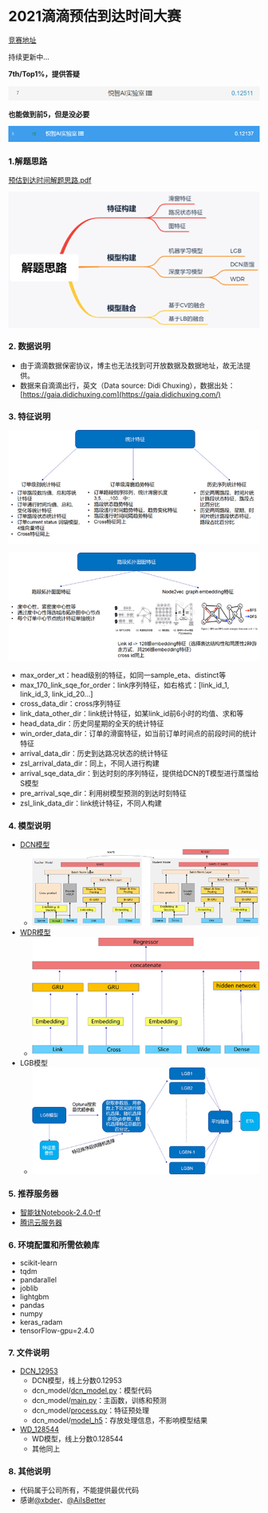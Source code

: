 # 2021滴滴预估到达时间大赛

[竞赛地址](https://www.biendata.xyz/competition/didi-eta/)

持续更新中...



**7th/Top1%，提供答疑**

![1628602069041](assets/1628602069041.png)

**也能做到前5，但是没必要**

![1628602545539](assets/1628602545539.png)



### 1.解题思路

[预估到达时间解题思路.pdf](https://github.com/ben1234560/AiLearning-Theory-Applying/blob/master/%E6%9C%BA%E5%99%A8%E5%AD%A6%E4%B9%A0%E7%AB%9E%E8%B5%9B%E5%AE%9E%E6%88%98_%E4%BC%98%E8%83%9C%E8%A7%A3%E5%86%B3%E6%96%B9%E6%A1%88/%E6%BB%B4%E6%BB%B4%E2%80%94%E2%80%94%E9%A2%84%E4%BC%B0%E5%88%B0%E8%BE%BE%E6%97%B6%E9%97%B4/%E9%A2%84%E4%BC%B0%E5%88%B0%E8%BE%BE%E6%97%B6%E9%97%B4%E8%A7%A3%E9%A2%98%E6%80%9D%E8%B7%AF.pdf)

<img src="assets/1628668115968.png" width="700" align="middle" />



### 2. 数据说明

- 由于滴滴数据保密协议，博主也无法找到可开放数据及数据地址，故无法提供。
- 数据来自滴滴出行，英文（Data source: Didi Chuxing），数据出处：[https://gaia.didichuxing.com](https://gaia.didichuxing.com/)

### 3. 特征说明

![1628670345575](assets/1628670345575.png)

![1628670144983](assets/1628670144983.png)

- max_order_xt：head级别的特征，如同一sample_eta、distinct等
- max_170_link_sqe_for_order：link序列特征，如右格式：[link_id_1, link_id_3, link_id_20...]
- cross_data_dir：cross序列特征
- link_data_other_dir：link统计特征，如某link_id前6小时的均值、求和等
- head_data_dir：历史同星期的全天的统计特征
- win_order_data_dir：订单的滑窗特征，如当前订单时间点的前段时间的统计特征
- arrival_data_dir：历史到达路况状态的统计特征
- zsl_arrival_data_dir：同上，不同人进行构建
- arrival_sqe_data_dir：到达时刻的序列特征，提供给DCN的T模型进行蒸馏给S模型
- pre_arrival_sqe_dir：利用树模型预测的到达时刻特征
- zsl_link_data_dir：link统计特征，不同人构建



### 4. 模型说明

- [DCN模型](https://github.com/ben1234560/AiLearning-Theory-Applying/tree/master/%E6%9C%BA%E5%99%A8%E5%AD%A6%E4%B9%A0%E7%AB%9E%E8%B5%9B%E5%AE%9E%E6%88%98_%E4%BC%98%E8%83%9C%E8%A7%A3%E5%86%B3%E6%96%B9%E6%A1%88/%E6%BB%B4%E6%BB%B4%E2%80%94%E2%80%94%E9%A2%84%E4%BC%B0%E5%88%B0%E8%BE%BE%E6%97%B6%E9%97%B4/DCN_12953)
  - ![1628669063602](assets/1628669063602.png)
- [WDR模型](https://github.com/ben1234560/AiLearning-Theory-Applying/tree/master/%E6%9C%BA%E5%99%A8%E5%AD%A6%E4%B9%A0%E7%AB%9E%E8%B5%9B%E5%AE%9E%E6%88%98_%E4%BC%98%E8%83%9C%E8%A7%A3%E5%86%B3%E6%96%B9%E6%A1%88/%E6%BB%B4%E6%BB%B4%E2%80%94%E2%80%94%E9%A2%84%E4%BC%B0%E5%88%B0%E8%BE%BE%E6%97%B6%E9%97%B4/WD_128544)
  - ![1628669073291](assets/1628669073291.png)
- LGB模型
  - ![1628669152380](assets/1628669152380.png)



### 5. 推荐服务器

- [智能钛Notebook-2.4.0-tf](https://console.cloud.tencent.com/tione/notebook/instance)
- [腾讯云服务器](https://console.cloud.tencent.com/cvm/instance/index)



### 6. 环境配置和所需依赖库

- scikit-learn
- tqdm
- pandarallel
- joblib
- lightgbm
- pandas
- numpy
- keras_radam
- tensorFlow-gpu=2.4.0 

### 7. 文件说明

- [DCN_12953](https://github.com/ben1234560/AiLearning-Theory-Applying/tree/master/%E6%9C%BA%E5%99%A8%E5%AD%A6%E4%B9%A0%E7%AB%9E%E8%B5%9B%E5%AE%9E%E6%88%98_%E4%BC%98%E8%83%9C%E8%A7%A3%E5%86%B3%E6%96%B9%E6%A1%88/%E6%BB%B4%E6%BB%B4%E2%80%94%E2%80%94%E9%A2%84%E4%BC%B0%E5%88%B0%E8%BE%BE%E6%97%B6%E9%97%B4/DCN_12953)
  - DCN模型，线上分数0.12953
  - dcn_model/[dcn_model.py](https://github.com/ben1234560/AiLearning-Theory-Applying/blob/master/%E6%9C%BA%E5%99%A8%E5%AD%A6%E4%B9%A0%E7%AB%9E%E8%B5%9B%E5%AE%9E%E6%88%98_%E4%BC%98%E8%83%9C%E8%A7%A3%E5%86%B3%E6%96%B9%E6%A1%88/%E6%BB%B4%E6%BB%B4%E2%80%94%E2%80%94%E9%A2%84%E4%BC%B0%E5%88%B0%E8%BE%BE%E6%97%B6%E9%97%B4/DCN_12953/dcn_model/dcn_model.py)：模型代码
  - dcn_model/[main.py](https://github.com/ben1234560/AiLearning-Theory-Applying/blob/master/%E6%9C%BA%E5%99%A8%E5%AD%A6%E4%B9%A0%E7%AB%9E%E8%B5%9B%E5%AE%9E%E6%88%98_%E4%BC%98%E8%83%9C%E8%A7%A3%E5%86%B3%E6%96%B9%E6%A1%88/%E6%BB%B4%E6%BB%B4%E2%80%94%E2%80%94%E9%A2%84%E4%BC%B0%E5%88%B0%E8%BE%BE%E6%97%B6%E9%97%B4/DCN_12953/dcn_model/main.py)：主函数，训练和预测
  - dcn_model/[process.py](https://github.com/ben1234560/AiLearning-Theory-Applying/blob/master/%E6%9C%BA%E5%99%A8%E5%AD%A6%E4%B9%A0%E7%AB%9E%E8%B5%9B%E5%AE%9E%E6%88%98_%E4%BC%98%E8%83%9C%E8%A7%A3%E5%86%B3%E6%96%B9%E6%A1%88/%E6%BB%B4%E6%BB%B4%E2%80%94%E2%80%94%E9%A2%84%E4%BC%B0%E5%88%B0%E8%BE%BE%E6%97%B6%E9%97%B4/DCN_12953/dcn_model/process.py)：特征预处理
  - dcn_model/[model_h5](https://github.com/ben1234560/AiLearning-Theory-Applying/tree/master/%E6%9C%BA%E5%99%A8%E5%AD%A6%E4%B9%A0%E7%AB%9E%E8%B5%9B%E5%AE%9E%E6%88%98_%E4%BC%98%E8%83%9C%E8%A7%A3%E5%86%B3%E6%96%B9%E6%A1%88/%E6%BB%B4%E6%BB%B4%E2%80%94%E2%80%94%E9%A2%84%E4%BC%B0%E5%88%B0%E8%BE%BE%E6%97%B6%E9%97%B4/DCN_12953/model_h5)：存放处理信息，不影响模型结果
- [WD_128544](https://github.com/ben1234560/AiLearning-Theory-Applying/tree/master/%E6%9C%BA%E5%99%A8%E5%AD%A6%E4%B9%A0%E7%AB%9E%E8%B5%9B%E5%AE%9E%E6%88%98_%E4%BC%98%E8%83%9C%E8%A7%A3%E5%86%B3%E6%96%B9%E6%A1%88/%E6%BB%B4%E6%BB%B4%E2%80%94%E2%80%94%E9%A2%84%E4%BC%B0%E5%88%B0%E8%BE%BE%E6%97%B6%E9%97%B4/WD_128544)
  - WD模型，线上分数0.128544
  - 其他同上

### 8. 其他说明

- 代码属于公司所有，不能提供最优代码
- 感谢[@xbder](https://github.com/xbder)、[@AiIsBetter](https://github.com/AiIsBetter)

